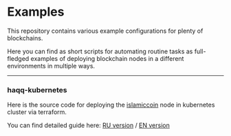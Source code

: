 # Examples

This repository contains various example configurations for plenty of blockchains.

Here you can find as short scripts for automating routine tasks as full-fledged examples of deploying blockchain nodes in a different environments in multiple ways.

---

### haqq-kubernetes

Here is the source code for deploying the [islamiccoin](https://islamiccoin.net) node in kubernetes cluster via terraform.

You can find detailed guide here: [RU version](https://teletype.in/@beething/obiWlwK-PcM) / [EN version](https://medium.com/@nodesblocks/haqq-kubernetes-guide-7d2908c7515f)
